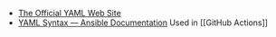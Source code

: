 - [The Official YAML Web Site](https://yaml.org/)
- [YAML Syntax — Ansible Documentation](https://docs.ansible.com/ansible/latest/reference_appendices/YAMLSyntax.html)
Used in [[GitHub Actions]]
